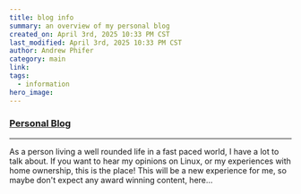 ```yaml
---
title: blog info
summary: an overview of my personal blog
created_on: April 3rd, 2025 10:33 PM CST
last_modified: April 3rd, 2025 10:33 PM CST
author: Andrew Phifer
category: main
link: 
tags:
  - information
hero_image:
---
```


### [Personal Blog](/pages/topic_directory?category=blog)

---

As a person living a well rounded life in a fast paced world, I have a lot to talk about.  If you want to hear my opinions on Linux, or my experiences with home ownership, this is the place!  This will be a new experience for me, so maybe don't expect any award winning content, here...   
